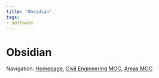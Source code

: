 ```yaml
---
title: "Obsidian"
tags: 
- software
---
```

# Obsidian













Navigation: [Homepage](_index.md), [Civil Engineering MOC](notes/Civil%20Engineering%20MOC/Civil%20Engineering%20MOC.md), [Areas MOC](Areas%20MOC)
